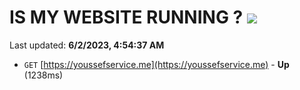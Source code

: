 # IS MY WEBSITE RUNNING ? [![](https://img.shields.io/static/v1?label=Sponsor&message=%E2%9D%A4&logo=GitHub&color=%23fe8e86)](https://github.com/sponsors/<username>)

Last updated: **6/2/2023, 4:54:37 AM**

- `GET` [https://youssefservice.me](https://youssefservice.me) - **Up** (1238ms)

